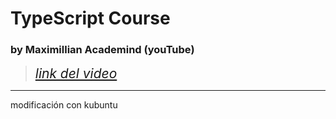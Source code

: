 # TypeScript Course 
### by Maximillian Academind (youTube)
> <span style="font-size:1.5em;"> [*link del video*](https://www.youtube.com/watch?v=BwuLxPH8IDs&t=581s) </span>
****
 modificación con kubuntu

